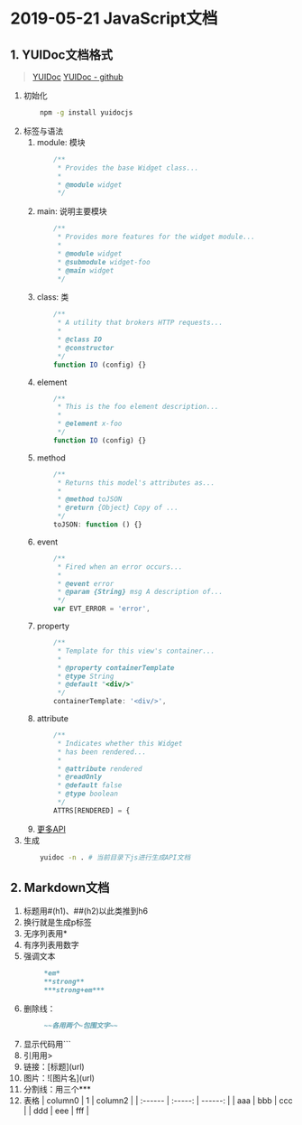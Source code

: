 # 2019-05-21 JavaScript文档

## 1. YUIDoc文档格式
> [YUIDoc](http://yui.github.io/yuidoc/)
> [YUIDoc - github](https://github.com/yui/yuidoc)
1. 初始化
    ```bash
        npm -g install yuidocjs
    ```
2. 标签与语法
   1. module: 模块
        ```js
            /**
             * Provides the base Widget class...
             *
             * @module widget
             */
        ```
   2. main: 说明主要模块
        ```js	
            /**
             * Provides more features for the widget module...
             *
             * @module widget
             * @submodule widget-foo
             * @main widget
             */
        ```
    3. class: 类
        ```js	
            /**
             * A utility that brokers HTTP requests...
             *
             * @class IO
             * @constructor
             */
            function IO (config) {}
        ```
    4. element
        ```js	
            /**
             * This is the foo element description...
             *
             * @element x-foo
             */
            function IO (config) {}
        ```
    5. method
        ```js	
            /**
             * Returns this model's attributes as...
             *
             * @method toJSON
             * @return {Object} Copy of ...
             */
            toJSON: function () {}
        ```
    6. event
        ```js	
            /**
             * Fired when an error occurs...
             *
             * @event error
             * @param {String} msg A description of...
             */
            var EVT_ERROR = 'error',
        ```
    7. property
        ```js	
            /**
             * Template for this view's container...
             *
             * @property containerTemplate
             * @type String
             * @default "<div/>"
             */
            containerTemplate: '<div/>',
        ```
    8. attribute
        ```js	
            /**
             * Indicates whether this Widget
             * has been rendered...
             *
             * @attribute rendered
             * @readOnly
             * @default false
             * @type boolean
             */
            ATTRS[RENDERED] = {
        ```
    9. [更多API](http://yui.github.io/yuidoc/syntax/index.html)
3. 生成
    ```bash
        yuidoc -n . # 当前目录下js进行生成API文档
    ```
## 2. Markdown文档
1. 标题用#(h1)、##(h2)以此类推到h6
2. 换行就是生成p标签
3. 无序列表用*
4. 有序列表用数字
5. 强调文本
   ```md
        *em*
        **strong**
        ***strong+em***
   ``` 
6. 删除线：
   ```md
        ~~各用两个~包围文字~~
   ```  
7. 显示代码用```
8. 引用用\>
9.  链接：\[标题\]\(url\)
10. 图片：\![图片名](url\)
11. 分割线：用三个***
12. 表格
    | column0 | 1 | column2 |
    | :------ | :-----: | ------: |
    | aaa     |   bbb   |     ccc |
    | ddd     |   eee   |     fff |